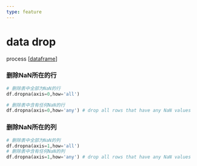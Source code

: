 ```yaml
---
type: feature
---
```

# data drop
process [[dataframe]]

### 删除NaN所在的行 
``` python
# 删除表中全部为NaN的行
df.dropna(axis=0,how='all')  

# 删除表中含有任何NaN的行
df.dropna(axis=0,how='any') # drop all rows that have any NaN values
```
### 删除NaN所在的列 
``` python
# 删除表中全部为NaN的列
df.dropna(axis=1,how='all') 
# 删除表中含有任何NaN的列
df.dropna(axis=1,how='any') # drop all rows that have any NaN values 
```

[//begin]: # "Autogenerated link references for markdown compatibility"
[dataframe]: dataframe "dataframe"
[//end]: # "Autogenerated link references"